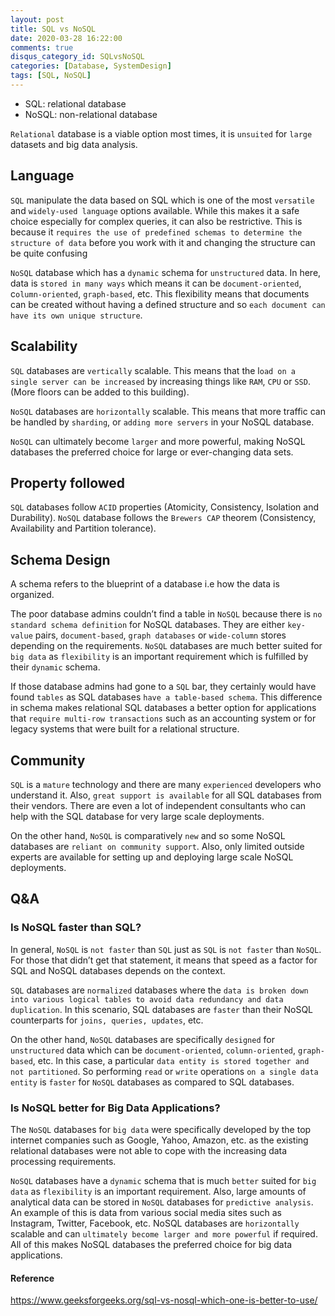 ```yaml
---
layout: post
title: SQL vs NoSQL
date: 2020-03-28 16:22:00
comments: true
disqus_category_id: SQLvsNoSQL
categories: [Database, SystemDesign]
tags: [SQL, NoSQL]
---
```


- SQL: relational database
- NoSQL: non-relational database

`Relational` database is a viable option most times, it is `unsuited` for `large` datasets and big data analysis.

## Language

`SQL` manipulate the data based on SQL which is one of the most `versatile` and `widely-used language` options available. While this makes it a safe choice especially for complex queries, it can also be restrictive. This is because it `requires the use of predefined schemas to determine the structure of data` before you work with it and changing the structure can be quite confusing

`NoSQL` database which has a `dynamic` schema for `unstructured` data. In here, data is `stored in many ways` which means it can be `document-oriented`, c`olumn-oriented`, `graph-based`, etc. This flexibility means that documents can be created without having a defined structure and so `each document can have its own unique structure`.

## Scalability

`SQL` databases are `vertically` scalable. This means that the l`oad on a single server can be increased` by increasing things like `RAM`, `CPU` or `SSD`. (More floors can be added to this building).

`NoSQL` databases are `horizontally` scalable. This means that more traffic can be handled by `sharding`, or `adding more servers` in your NoSQL database.

`NoSQL` can ultimately become `larger` and more powerful, making NoSQL databases the preferred choice for large or ever-changing data sets.

## Property followed

`SQL` databases follow `ACID` properties (Atomicity, Consistency, Isolation and Durability).
`NoSQL` database follows the `Brewers CAP` theorem (Consistency, Availability and Partition tolerance).

## Schema Design

A schema refers to the blueprint of a database i.e how the data is organized.

The poor database admins couldn’t find a table in `NoSQL` because there is `no standard schema definition` for NoSQL databases. They are either `key-value` pairs, `document-based`, `graph databases` or `wide-column` stores depending on the requirements. `NoSQL` databases are much better suited for `big data` as `flexibility` is an important requirement which is fulfilled by their `dynamic` schema.

If those database admins had gone to a `SQL` bar, they certainly would have found `tables` as SQL databases `have a table-based schema`. This difference in schema makes relational SQL databases a better option for applications that `require multi-row transactions` such as an accounting system or for legacy systems that were built for a relational structure.

## Community

`SQL` is a `mature` technology and there are many `experienced` developers who understand it. Also, `great support is available` for all SQL databases from their vendors. There are even a lot of independent consultants who can help with the SQL database for very large scale deployments.

On the other hand, `NoSQL` is comparatively `new` and so some NoSQL databases are `reliant on community support`. Also, only limited outside experts are available for setting up and deploying large scale NoSQL deployments.

## Q&A

### Is NoSQL faster than SQL?

In general, `NoSQL` is `not faster` than `SQL` just as `SQL` is `not faster` than `NoSQL`. For those that didn’t get that statement, it means that speed as a factor for SQL and NoSQL databases depends on the context.

`SQL` databases are `normalized` databases where the `data is broken down into various logical tables to avoid data redundancy and data duplication`. In this scenario, SQL databases are `faster` than their NoSQL counterparts for `joins, queries, updates`, etc.

On the other hand, `NoSQL` databases are specifically `designed` for `unstructured` data which can be `document-oriented`, `column-oriented`, `graph-based`, etc. In this case, a particular `data entity is stored together and not partitioned`. So performing `read` or `write` operations `on a single data entity` is `faster` for `NoSQL` databases as compared to SQL databases.

### Is NoSQL better for Big Data Applications?

The `NoSQL` databases for `big data` were specifically developed by the top internet companies such as Google, Yahoo, Amazon, etc. as the existing relational databases were not able to cope with the increasing data processing requirements.

`NoSQL` databases have a `dynamic` schema that is much `better` suited for `big data` as `flexibility` is an important requirement. Also, large amounts of analytical data can be stored in `NoSQL` databases for `predictive analysis`. An example of this is data from various social media sites such as Instagram, Twitter, Facebook, etc. NoSQL databases are `horizontally` scalable and can `ultimately become larger and more powerful` if required. All of this makes NoSQL databases the preferred choice for big data applications.

#### Reference

<https://www.geeksforgeeks.org/sql-vs-nosql-which-one-is-better-to-use/>